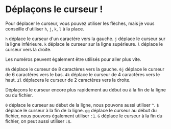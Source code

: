 # Déplaçons le curseur !

Pour déplacer le curseur, vous pouvez utiliser les flèches, mais je vous conseille d'utiliser `h`, `j`, `k`, `l` à la place.

`h` déplace le curseur d'un caractère vers la gauche.
`j` déplace le curseur sur la ligne inférieure.
`k` déplace le curseur sur la ligne supérieure.
`l` déplace le curseur vers la droite.

Les numéros peuvent également être utilisés pour aller plus vite.

`8h` déplace le curseur de 8 caractères vers la gauche.
`6j` déplace le curseur de 6 caractères vers le bas.
`4k` déplace le curseur de 4 caractères vers le haut.
`2l` déplacera le curseur de 2 caractères vers la droite.

Déplaçons le curseur encore plus rapidement au début ou à la fin de la ligne ou du fichier.

`0` déplace le curseur au début de la ligne, nous pouvons aussi utiliser `^`.
`$` déplace le curseur à la fin de la ligne.
`gg` déplace le curseur au début du fichier, nous pouvons également utiliser `:1`.
`G` déplace le curseur à la fin du fichier, on peut aussi utiliser `:$`.

